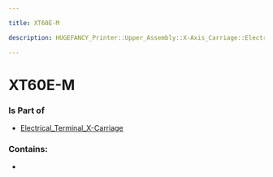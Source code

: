 ```yaml
---

title: XT60E-M

description: HUGEFANCY_Printer::Upper_Assembly::X-Axis_Carriage::Electrical_Terminal_X-Carriage::XT60E-M

---
```

# XT60E-M
<script>
    var geoarray = '{"XT60E-M": {}}';
</script>
<script>
    var basepath = '/assets/HUGEFANCY_Printer/Upper_Assembly/X-Axis_Carriage/Electrical_Terminal_X-Carriage/';
</script>
<link rel="stylesheet" href="/css/container.css">

<div id="container"></div>

<!-- these are the required scripts for the three.js scene -->
<script src="/lib/three.min.js"></script>
<script src="/lib/OrbitControls.js"></script>
<script src="/lib/RectAreaLightUniformsLib.js"></script>
<!-- this is your app's lib file -->
<script src="/lib/triceratops_app.js"></script>
### Is Part of
- [Electrical_Terminal_X-Carriage](../Electrical_Terminal_X-Carriage)  

### Contains:
- [](./XT60E-M/)

